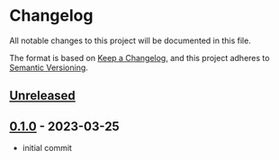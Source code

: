 # Changelog

All notable changes to this project will be documented in this file.

The format is based on [Keep a Changelog](https://keepachangelog.com/en/1.0.0/),
and this project adheres to [Semantic Versioning](https://semver.org/spec/v2.0.0.html).

## [Unreleased]

## [0.1.0] - 2023-03-25

- initial commit

[unreleased]: https://github.com/wureset-tools/wureset.com/compare/v0.1.0...HEAD
[0.1.0]: https://github.com/wureset-tools/wureset.com/releases/tag/v0.1.0

